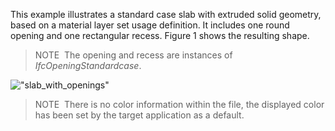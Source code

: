 This example illustrates a standard case slab with extruded solid geometry, based on a material layer set usage definition. It includes one round opening and one rectangular recess. Figure 1 shows the resulting shape.

> NOTE&nbsp; The opening and recess are instances of _IfcOpeningStandardcase_.

!["slab_with_openings"](../../figures/examples/slab_with_openings.png "Figure 1 &mdash; Standard case slab with opening and recess.")

> NOTE&nbsp; There is no color information within the file, the displayed color has been set by the target application as a default.